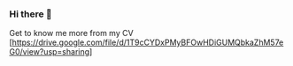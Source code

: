 ### Hi there 👋

Get to know me more from my CV [https://drive.google.com/file/d/1T9cCYDxPMyBFOwHDiGUMQbkaZhM57eG0/view?usp=sharing]

<!--
**OxOneBeing/oxonebeing** is a ✨ _special_ ✨ repository because its `README.md` (this file) appears on your GitHub profile.

Here are some ideas to get you started:

- 🔭 I’m currently working on ...
- 🌱 I’m currently learning ...
- 👯 I’m looking to collaborate on ...
- 🤔 I’m looking for help with ...
- 💬 Ask me about ...
- 📫 How to reach me: ...
- 😄 Pronouns: ...
- ⚡ Fun fact: ...
-->
